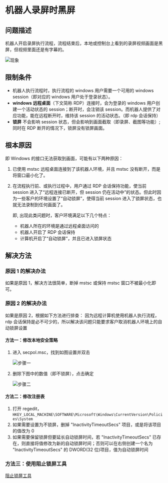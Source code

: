 # 机器人录屏时黑屏

## 问题描述

机器人开启录屏执行流程，流程结束后，本地或控制台上看到的录屏视频画面是黑屏，但视频里面还是有字幕的。

![现象](https://docimages.blob.core.chinacloudapi.cn/images/troubleshoot/black0120220506.png)

## 限制条件

- 机器人执行流程时，执行流程的 windows 用户需要一个可用的 windows session（即对应的 windows 用户处于登录状态）。
- **windows 远程桌面**（下文简称 RDP）连接时，会为登录的 windows 用户创建一个活动状态的 session；断开时，会注销该 session。而机器人提供了对应功能，能在远程断开时，维持该 session 的活动状态。（即 rdp 会话保持）
- **锁屏** 不会影响 session 状态，但会影响到画面截取（即录屏、截图等功能）; 同时在 RDP 断开的情况下，锁屏没有锁屏画面。

## 根本原因

即 Windows 的接口无法获取到画面，可能有以下两种原因：

1. 已使用 mstsc 远程桌面连接到了该机器人环境，并且 mstsc 没有断开，而是将窗口最小化了。
2. 在流程执行前、或执行过程中，用户通过 RDP 会话保持功能，使当前 session 进入了“远程连接已断开，但 session 仍在活动中”的状态。但此时因为一些客户的环境设置了“自动锁屏”，使得当前 session 进入了锁屏状态，也就无法录制到任何画面了。

    即, 出现此类问题时，客户环境满足以下几个特点：
    - 机器人所在的环境是通过远程桌面访问的
    - 机器人开启了 RDP 会话保持
    - 计算机开启了“自动锁屏”，并且已进入锁屏状态

## 解决方法

### 原因 1 的解决办法

如果是原因 1，解决方法很简单，断掉 mstsc 或保持 mstsc 窗口不被最小化即可。

### 原因 2 的解决办法

如果是原因 2，根据如下方法进行排查：
因为远程计算机使用机器人执行流程，rdp 会话保持是必不可少的，所以解决该问题只能要求客户取消机器人环境上的自动锁屏设置

#### 方法一：修改本地安全策略

1. 进入 secpol.msc，找到如图设置并双击

    ![步骤一](https://docimages.blob.core.chinacloudapi.cn/images/troubleshoot/black0220220506.png)

2. 删除下图中的数值（即不锁屏），点击确定

    ![步骤二](https://docimages.blob.core.chinacloudapi.cn/images/troubleshoot/black0320220506.png)

#### 方法二：修改注册表

1. 打开 regedit，`HKEY_LOCAL_MACHINE\SOFTWARE\Microsoft\Windows\CurrentVersion\Policies\System`
2. 如果需要设置为不锁屏，删掉 "InactivityTimeoutSecs" 项目，或是将该项目的值改为 0
3. 如果需要保留锁屏但要延长自动锁屏时间，若 "InactivityTimeoutSecs" 已存在，则直接将值修改为新的自动锁屏时间；否则可以在右侧创建一个名为 "InactivityTimeoutSecs" 的 DWORD(32 位)项目，值为自动锁屏时间

### 方法三：使用阻止锁屏工具

[阻止锁屏工具](https://docimages.blob.core.chinacloudapi.cn/images/troubleshoot/PreventScreenLocked.zip)
